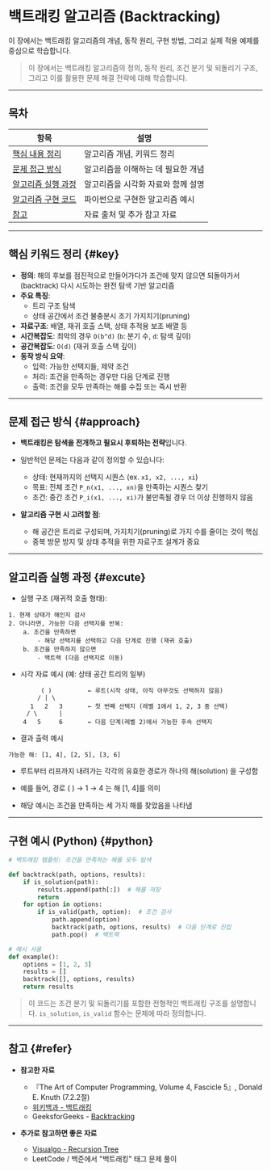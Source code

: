 # 백트래킹 알고리즘 (Backtracking)

이 장에서는 백트래킹 알고리즘의 개념, 동작 원리, 구현 방법, 그리고 실제 적용 예제를 중심으로 학습합니다.

> 이 장에서는 백트래킹 알고리즘의 정의, 동작 원리, 조건 분기 및 되돌리기 구조, 그리고 이를 활용한 문제 해결 전략에 대해 학습합니다.

---

## 목차

| 항목                    | 설명                  |
| --------------------- | ------------------- |
| [핵심 내용 정리](#key)      | 알고리즘 개념, 키워드 정리     |
| [문제 접근 방식](#approach) | 알고리즘을 이해하는 데 필요한 개념 |
| [알고리즘 실행 과정](#excute) | 알고리즘을 시각화 자료와 함께 설명 |
| [알고리즘 구현 코드](#python) | 파이썬으로 구현한 알고리즘 예시   |
| [참고](#refer)          | 자료 출처 및 추가 참고 자료    |

---

## 핵심 키워드 정리 {#key}

* **정의**: 해의 후보를 점진적으로 만들어가다가 조건에 맞지 않으면 되돌아가서(backtrack) 다시 시도하는 완전 탐색 기반 알고리즘
* **주요 특징**:
  * 트리 구조 탐색
  * 상태 공간에서 조건 불충분시 조기 가지치기(pruning)
* **자료구조**: 배열, 재귀 호출 스택, 상태 추적용 보조 배열 등
* **시간복잡도**: 최악의 경우 `O(b^d)` (`b`: 분기 수, `d`: 탐색 깊이)
* **공간복잡도**: `O(d)` (재귀 호출 스택 깊이)
* **동작 방식 요약**:
  * 입력: 가능한 선택지들, 제약 조건
  * 처리: 조건을 만족하는 경우만 다음 단계로 진행
  * 출력: 조건을 모두 만족하는 해를 수집 또는 즉시 반환

---

## 문제 접근 방식 {#approach}

* **백트래킹은 탐색을 전개하고 필요시 후퇴하는 전략**입니다.
* 일반적인 문제는 다음과 같이 정의할 수 있습니다:

  * 상태: 현재까지의 선택지 시퀀스 (ex. `x1, x2, ..., xi`)
  * 목표: 전체 조건 `P_n(x1, ..., xn)`을 만족하는 시퀀스 찾기
  * 조건: 중간 조건 `P_i(x1, ..., xi)`가 불만족될 경우 더 이상 진행하지 않음  

* **알고리즘 구현 시 고려할 점**:

  * 해 공간은 트리로 구성되며, 가지치기(pruning)로 가지 수를 줄이는 것이 핵심
  * 중복 방문 방지 및 상태 추적을 위한 자료구조 설계가 중요

---

## 알고리즘 실행 과정 {#excute}

* 실행 구조 (재귀적 호출 형태):

```
1. 현재 상태가 해인지 검사
2. 아니라면, 가능한 다음 선택지를 반복:
    a. 조건을 만족하면
        - 해당 선택지를 선택하고 다음 단계로 진행 (재귀 호출)
    b. 조건을 만족하지 않으면
        - 백트랙 (다음 선택지로 이동)
```

* 시각 자료 예시 (예: 상태 공간 트리의 일부)

```
         ( )          ← 루트(시작 상태, 아직 아무것도 선택하지 않음)
        / | \
      1   2   3       ← 첫 번째 선택지 (레벨 1에서 1, 2, 3 중 선택)
     / \      |
    4   5     6       ← 다음 단계(레벨 2)에서 가능한 후속 선택지
```

* 결과 출력 예시
```
가능한 해: [1, 4], [2, 5], [3, 6]
```
* 루트부터 리프까지 내려가는 각각의 유효한 경로가 하나의 해(solution) 을 구성함

* 예를 들어, 경로 ( ) → 1 → 4 는 해 [1, 4]를 의미

* 해당 예시는 조건을 만족하는 세 가지 해를 찾았음을 나타냄

---

## 구현 예시 (Python) {#python}

```python
# 백트래킹 템플릿: 조건을 만족하는 해를 모두 탐색

def backtrack(path, options, results):
    if is_solution(path):
        results.append(path[:])  # 해를 저장
        return
    for option in options:
        if is_valid(path, option):  # 조건 검사
            path.append(option)
            backtrack(path, options, results)  # 다음 단계로 진입
            path.pop()  # 백트랙

# 예시 사용
def example():
    options = [1, 2, 3]
    results = []
    backtrack([], options, results)
    return results
```

> 이 코드는 조건 분기 및 되돌리기를 포함한 전형적인 백트래킹 구조를 설명합니다.
> `is_solution`, `is_valid` 함수는 문제에 따라 정의합니다.

---

## 참고 {#refer}

* **참고한 자료**

  * 『The Art of Computer Programming, Volume 4, Fascicle 5』, Donald E. Knuth (7.2.2절)
  * [위키백과 - 백트래킹](https://ko.wikipedia.org/wiki/백트래킹)
  * GeeksforGeeks - [Backtracking](https://www.geeksforgeeks.org/backtracking-introduction/)


* **추가로 참고하면 좋은 자료**

  * [Visualgo - Recursion Tree](https://visualgo.net/en/recursion)
  * LeetCode / 백준에서 "백트래킹" 태그 문제 풀이
